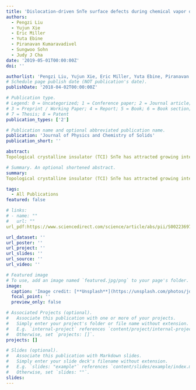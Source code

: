 ```yaml
---
title: 'Dislocation-driven SnTe surface defects during chemical vapor deposition growth'
authors:
  - Pengzi Liu
  - Yujun Xie
  - Eric Miller
  - Yuta Ebine
  - Piranavan Kumaravadivel
  - Sungwoo Sohn
  - Judy J Cha
date: '2019-05-01T00:00:00Z'
doi: ''

authorlist: 'Pengzi Liu, Yujun Xie, Eric Miller, Yuta Ebine, Piranavan Kumaravadivel, Sungwoo Sohn, Judy J Cha'
# Schedule page publish date (NOT publication's date).
publishDate: '2018-04-02T00:00:00Z'

# Publication type.
# Legend: 0 = Uncategorized; 1 = Conference paper; 2 = Journal article;
# 3 = Preprint / Working Paper; 4 = Report; 5 = Book; 6 = Book section;
# 7 = Thesis; 8 = Patent
publication_types: ['2']

# Publication name and optional abbreviated publication name.
publication: 'Journal of Physics and Chemistry of Solids'
publication_short: ''

abstract: 
Topological crystalline insulator (TCI) SnTe has attracted growing interest due to its promise for spintronics and quantum computing applications. Because the topological protection stems from the crystal symmetry for TCIs, crystal defects on the surface of SnTe can strongly influence the topological phases and transport properties. The goal of this work is, therefore, to unveil the origin and evolution of surface defects, such as pits, open cores and steps, observed on SnTe microcrystals and nanostructures synthesized by chemical vapor deposition (CVD). We find that surface pits originate from different types of dislocations in SnTe crystals. Enlarging, deepening, and faceting of surface pits occur by sublimation of open cores and movement of steps during the cooling process of the CVD growth. In contrast, open cores and steps on surfaces form during growth. Surface crystal symmetry, surface polarization and growth …

# Summary. An optional shortened abstract.
summary: 
Topological crystalline insulator (TCI) SnTe has attracted growing interest due to its promise for spintronics and quantum computing applications. Because the topological protection stems from the crystal symmetry for TCIs, crystal defects on the surface of SnTe can strongly influence the topological phases and transport properties. The goal of this work is, therefore, to unveil the origin and evolution of surface defects, such as pits, open cores and steps, observed on SnTe microcrystals and nanostructures synthesized by chemical vapor deposition (CVD). We find that surface pits originate from different types of dislocations in SnTe crystals. Enlarging, deepening, and faceting of surface pits occur by sublimation of open cores and movement of steps during the cooling process of the CVD growth. In contrast, open cores and steps on surfaces form during growth. Surface crystal symmetry, surface polarization and growth …

tags:
  - All Publications
featured: false

# links:
# - name: ""
#   url: ""
url_pdf:https://www.sciencedirect.com/science/article/abs/pii/S0022369717314336

url_dataset: ''
url_poster: ''
url_project: ''
url_slides: ''
url_source: ''
url_video: ''

# Featured image
# To use, add an image named `featured.jpg/png` to your page's folder.
image:
  caption: 'Image credit: [**Unsplash**](https://unsplash.com/photos/jdD8gXaTZsc)'
  focal_point: ''
  preview_only: false

# Associated Projects (optional).
#   Associate this publication with one or more of your projects.
#   Simply enter your project's folder or file name without extension.
#   E.g. `internal-project` references `content/project/internal-project/index.md`.
#   Otherwise, set `projects: []`.
projects: []

# Slides (optional).
#   Associate this publication with Markdown slides.
#   Simply enter your slide deck's filename without extension.
#   E.g. `slides: "example"` references `content/slides/example/index.md`.
#   Otherwise, set `slides: ""`.
slides:
---
```


